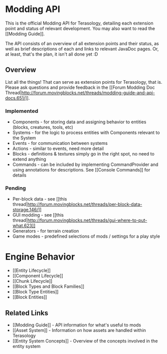 Modding API
=================
This is the official Modding API for Terasology, detailing each extension point and status of relevant development.
You may also want to read the [[Modding Guide]].

The API consists of an overview of all extension points and their status, as well as brief descriptions of each and
links to relevant JavaDoc pages. Or, at least, that's the plan, it isn't all done yet :D

Overview
---------------------------------------

List all the things! That can serve as extension points for Terasology, that is. Please ask questions and provide
feedback in the [[Forum Modding Doc Thread|http://forum.movingblocks.net/threads/modding-guide-and-api-docs.651/]].

### Implemented

   * Components - for storing data and assigning behavior to entities (blocks, creatures, tools, etc)
   * Systems - for the logic to process entities with Components relevant to the System
   * Events - for communication between systems
   * Actions - similar to events, need more detail
   * Blocks - definitions & textures simply go in the right spot, no need to extend anything
   * Commands - can be included by implementing CommandProvider and using annotations for descriptions. See [[Console Commands]] for details

### Pending

   * Per-block data - see [[this thread|http://forum.movingblocks.net/threads/per-block-data-storage.146/]]
   * GUI modding - see [[this thread|http://forum.movingblocks.net/threads/gui-where-to-put-what.623]]
   * Generators - for terrain creation
   * Game modes - predefined selections of mods / settings for a play style

# Engine Behavior

* [[Entity Lifecycle]]
* [[Component Lifecycle]]
* [[Chunk Lifecycle]]
* [[Block Types and Block Families]]
* [[Block Type Entities]]
* [[Block Entities]]

Related Links
--------------------------------------------------

* [[Modding Guide]] - API information for what's useful to mods
* [[Asset System]] - Information on how assets are handled within Terasology
* [[Entity System Concepts]] - Overview of the concepts involved in the entity system
